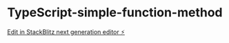 # TypeScript-simple-function-method

[Edit in StackBlitz next generation editor ⚡️](https://stackblitz.com/~/github.com/MANI-WEBDEVE/TypeScript-simple-function-method)